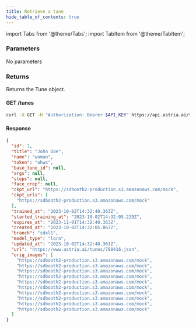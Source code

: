 ```yaml
---
title: Retrieve a tune
hide_table_of_contents: true
---
```


import Tabs from '@theme/Tabs';
import TabItem from '@theme/TabItem';

<div class="api-method">
<div>

### Parameters

No parameters

### Returns

Returns the Tune object.

</div>

<div>

#### GET /tunes
<Tabs groupId="lang">
  <TabItem value="curl" label="cURL" default>

```bash showLineNumbers
curl -X GET -H "Authorization: Bearer $API_KEY" https://api.astria.ai/tunes/1
```

</TabItem>
  <TabItem value="nodejs" label="Node.js">
  </TabItem>
  <TabItem value="python" label="Python">
  </TabItem>
</Tabs>

#### Response
```json
{
  "id": 1,
  "title": "John Doe",
  "name": "woman",
  "token": "ohwx",
  "base_tune_id": null,
  "args": null,
  "steps": null,
  "face_crop": null,
  "ckpt_url": "https://sdbooth2-production.s3.amazonaws.com/mock",
  "ckpt_urls": [
    "https://sdbooth2-production.s3.amazonaws.com/mock"
  ],
  "trained_at": "2023-10-02T14:32:40.363Z",
  "started_training_at": "2023-10-02T14:32:05.229Z",
  "expires_at": "2023-11-01T14:32:40.363Z",
  "created_at": "2023-10-02T14:32:05.067Z",
  "branch": "sdxl1",
  "model_type": "lora",
  "updated_at": "2023-10-02T14:32:40.363Z",
  "url": "https://www.astria.ai/tunes/788416.json",
  "orig_images": [
    "https://sdbooth2-production.s3.amazonaws.com/mock",
    "https://sdbooth2-production.s3.amazonaws.com/mock",
    "https://sdbooth2-production.s3.amazonaws.com/mock",
    "https://sdbooth2-production.s3.amazonaws.com/mock",
    "https://sdbooth2-production.s3.amazonaws.com/mock",
    "https://sdbooth2-production.s3.amazonaws.com/mock",
    "https://sdbooth2-production.s3.amazonaws.com/mock",
    "https://sdbooth2-production.s3.amazonaws.com/mock",
    "https://sdbooth2-production.s3.amazonaws.com/mock",
    "https://sdbooth2-production.s3.amazonaws.com/mock"
  ]
}
```
</div>
</div>

